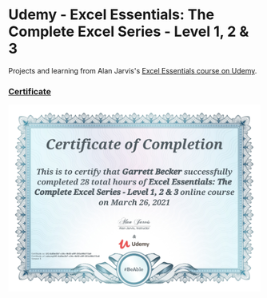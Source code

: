 # Udemy - Excel Essentials: The Complete Excel Series - Level 1, 2 & 3

Projects and learning from Alan Jarvis's [Excel Essentials course on Udemy](https://www.udemy.com/course/excel-essentials-the-complete-series-levels-1-2-3/).

### [Certificate](https://www.udemy.com/certificate/UC-4a0be2b7-c34c-4b02-a9ff-253a56b313a6/)

!["Certificate"](./Certificate.jpg)
